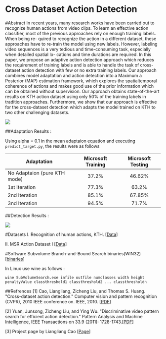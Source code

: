 # Cross Dataset Action Detection

#Abstract
In recent years, many research works have been carried out to recognize human actions from video clips. To
learn an effective action classifier, most of the previous approaches rely on enough training labels. When being re-
quired to recognize the action in a different dataset, these approaches have to re-train the model using new labels.
However, labeling video sequences is a very tedious and time-consuming task, especially when detailed spatial lo-
cations and time durations are required. In this paper, we propose an adaptive action detection approach which reduces the requirement of training labels and is able to handle the task of cross-dataset action detection with few or no
extra training labels. Our approach combines model adaptation and action detection into a Maximum a Posterior
(MAP) estimation framework, which explores the spatialtemporal coherence of actions and makes good use of the
prior information which can be obtained without supervision. Our approach obtains state-of-the-art results on KTH
action dataset using only 50% of the training labels in tradition approaches. Furthermore, we show that our approach
is effective for the cross-dataset detection which adapts the model trained on KTH to two other challenging datasets.

<img src="https://www.researchgate.net/profile/Liangliang_Cao2/publication/221361464/figure/fig1/Figure-1-The-framework-of-our-cross-dataset-action-detection-method.png">

##Adaptation Results : 

Using alpha = 0.1 in the mean adaptaion equation and executing `predict_target.py`, the results were as follows

|          Adaptation          |    Microsoft Training      |  Microsoft Testing    |
| ---------------------------- |:--------------------------:| :--------------------:|
| No Adaptaion (pure KTH mode) |             37.2%          |         46.62%        |
|        1st Iteration         |             77.3%          |         63.2%         |
|        2nd Iteration         |             85.1%          |         67.85%        |
|        3nd Iteration         |             94.5%          |         71.7%         |


##Detection Results :

<img src="https://aelnouby.github.io/static/img/GMM.png">

#Datasets
I. Recognition of human actions, KTH. [[Data](http://www.nada.kth.se/cvap/actions/)]

II. MSR Action Dataset I [[Data](http://research.microsoft.com/en-us/um/people/zliu/actionrecorsrc/)]

#Software
Subvolume Branch-and-Bound Search binaries(WIN32) [[binaries](http://research.microsoft.com/en-us/um/people/zliu/actionrecorsrc/SubvolumeSearch.zip)]

In Linux use wine as follows :

`wine SubVolumeSearch.exe infile outfile numclasses width height penaltyValue classthreshold1 classthreshold2 ... classthresholdn`

##Refrences
[1] Cao, Liangliang, Zicheng Liu, and Thomas S. Huang. "Cross-dataset action detection." Computer vision and pattern recognition (CVPR), 2010 IEEE conference on. IEEE, 2010. [[PDF](http://citeseerx.ist.psu.edu/viewdoc/download?doi=10.1.1.680.6094&rep=rep1&type=pdf)]

[2] Yuan, Junsong, Zicheng Liu, and Ying Wu. "Discriminative video pattern search for efficient action detection." Pattern Analysis and Machine Intelligence, IEEE Transactions on 33.9 (2011): 1728-1743.[[PDF](https://dr.ntu.edu.sg/bitstream/handle/10220/18133/Discriminative%20Video%20Pattern%20Search%20for%20Efficient%20Action%20Detection.pdf?sequence=1)]

[3] Project page by Liangliang Cao [[Page](http://www.ifp.illinois.edu/~cao4/crossdataset_action/)]
